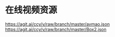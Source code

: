 # 在线视频资源

https://agit.ai/ccy/v/raw/branch/master/avmao.json
https://agit.ai/ccy/v/raw/branch/master/Box2.json
